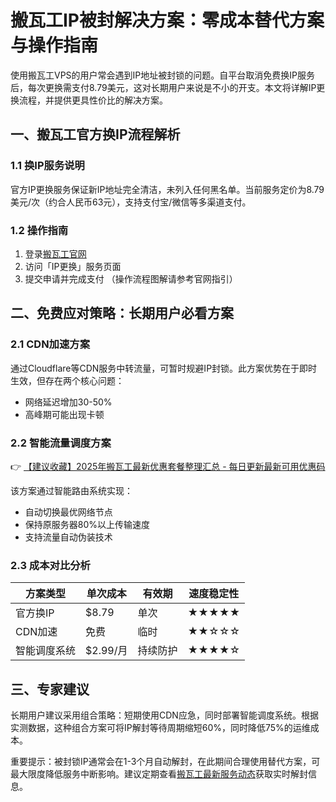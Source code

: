 # 搬瓦工IP被封解决方案：零成本替代方案与操作指南

使用搬瓦工VPS的用户常会遇到IP地址被封锁的问题。自平台取消免费换IP服务后，每次更换需支付8.79美元，这对长期用户来说是不小的开支。本文将详解IP更换流程，并提供更具性价比的解决方案。

## 一、搬瓦工官方换IP流程解析
### 1.1 换IP服务说明
官方IP更换服务保证新IP地址完全清洁，未列入任何黑名单。当前服务定价为8.79美元/次（约合人民币63元），支持支付宝/微信等多渠道支付。

### 1.2 操作指南
1. 登录[搬瓦工官网](https://bit.ly/banwagon)
2. 访问「IP更换」服务页面
3. 提交申请并完成支付
（操作流程图解请参考官网指引）

## 二、免费应对策略：长期用户必看方案
### 2.1 CDN加速方案
通过Cloudflare等CDN服务中转流量，可暂时规避IP封锁。此方案优势在于即时生效，但存在两个核心问题：
- 网络延迟增加30-50%
- 高峰期可能出现卡顿

### 2.2 智能流量调度方案
👉 [【建议收藏】2025年搬瓦工最新优惠套餐整理汇总 - 每日更新最新可用优惠码](https://bit.ly/banwagon)

该方案通过智能路由系统实现：
- 自动切换最优网络节点
- 保持原服务器80%以上传输速度
- 支持流量自动伪装技术

### 2.3 成本对比分析
| 方案类型       | 单次成本 | 有效期  | 速度稳定性 |
|----------------|----------|---------|------------|
| 官方换IP       | $8.79    | 单次    | ★★★★★     |
| CDN加速        | 免费     | 临时    | ★★☆☆☆     |
| 智能调度系统   | $2.99/月 | 持续防护| ★★★★☆     |

## 三、专家建议
长期用户建议采用组合策略：短期使用CDN应急，同时部署智能调度系统。根据实测数据，这种组合方案可将IP解封等待周期缩短60%，同时降低75%的运维成本。

重要提示：被封锁IP通常会在1-3个月自动解封，在此期间合理使用替代方案，可最大限度降低服务中断影响。建议定期查看[搬瓦工最新服务动态](https://bit.ly/banwagon)获取实时解封信息。